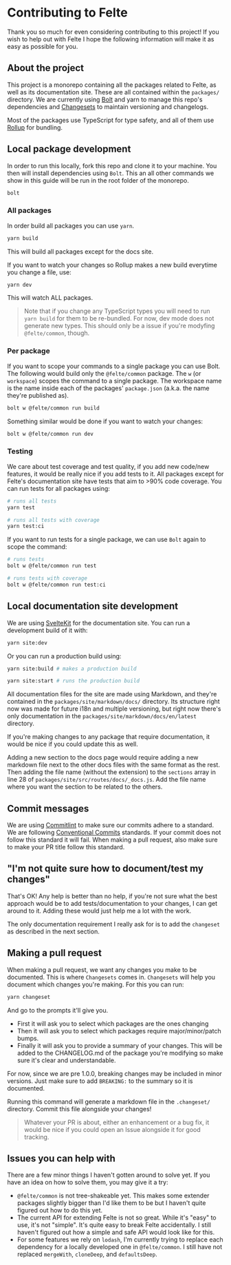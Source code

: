 # Contributing to Felte

Thank you so much for even considering contributing to this project! If you wish to help out with Felte I hope the following information will make it as easy as possible for you.

## About the project

This project is a monorepo containing all the packages related to Felte, as well as its documentation site. These are all contained within the `packages/` directory. We are currently using [Bolt](https://github.com/boltpkg/bolt) and yarn to manage this repo's dependencies and [Changesets](https://github.com/atlassian/changesets) to maintain versioning and changelogs.

Most of the packages use TypeScript for type safety, and all of them use [Rollup](https://rollupjs.org) for bundling.


## Local package development

In order to run this locally, fork this repo and clone it to your machine. You then will install dependencies using `Bolt`. This an all other commands we show in this guide will be run in the root folder of the monorepo.

```sh
bolt
```

### All packages

In order build all packages you can use `yarn`.

```sh
yarn build
```

This will build all packages except for the docs site.

If you want to watch your changes so Rollup makes a new build everytime you change a file, use:

```sh
yarn dev
```

This will watch ALL packages.

> Note that if you change any TypeScript types you will need to run `yarn build` for them to be re-bundled. For now, dev mode does not generate new types. This should only be a issue if you're modyfing `@felte/common`, though.

### Per package

If you want to scope your commands to a single package you can use Bolt. The following would build only the `@felte/common` package. The `w` (or `workspace`) scopes the command to a single package. The workspace name is the name inside each of the packages' `package.json` (a.k.a. the name they're published as).

```sh
bolt w @felte/common run build
```

Something similar would be done if you want to watch your changes:

```sh
bolt w @felte/common run dev
```

### Testing

We care about test coverage and test quality, if you add new code/new features, it would be really nice if you add tests to it. All packages except for Felte's documentation site have tests that aim to >90% code coverage. You can run tests for all packages using:

```sh
# runs all tests
yarn test

# runs all tests with coverage
yarn test:ci
```

If you want to run tests for a single package, we can use `Bolt` again to scope the command:

```sh
# runs tests
bolt w @felte/common run test

# runs tests with coverage
bolt w @felte/common run test:ci
```

## Local documentation site development

We are using [SvelteKit](https://github.com/sveltejs/kit) for the documentation site. You can run a development build of it with:

```sh
yarn site:dev
```

Or you can run a production build using:

```sh
yarn site:build # makes a production build

yarn site:start # runs the production build
```

All documentation files for the site are made using Markdown, and they're contained in the `packages/site/markdown/docs/` directory. Its structure right now was made for future i18n and multiple versioning, but right now there's only documentation in the `packages/site/markdown/docs/en/latest` directory.

If you're making changes to any package that require documentation, it would be nice if you could update this as well.

Adding a new section to the docs page would require adding a new markdown file next to the other docs files with the same format as the rest. Then adding the file name (without the extension) to the `sections` array in line 28 of `packages/site/src/routes/docs/_docs.js`. Add the file name where you want the section to be related to the others.

## Commit messages

We are using [Commitlint](https://commitlint.js.org/) to make sure our commits adhere to a standard. We are following [Conventional Commits](https://www.conventionalcommits.org/en/v1.0.0/) standards. If your commit does not follow this standard it will fail. When making a pull request, also make sure to make your PR title follow this standard.

## "I'm not quite sure how to document/test my changes"

That's OK! Any help is better than no help, if you're not sure what the best approach would be to add tests/documentation to your changes, I can get around to it. Adding these would just help me a lot with the work.

The only documentation requirement I really ask for is to add the `changeset` as described in the next section.

## Making a pull request

When making a pull request, we want any changes you make to be documented. This is where `Changesets` comes in. `Changesets` will help you document which changes you're making. For this you can run:

```sh
yarn changeset
```

And go to the prompts it'll give you.

- First it will ask you to select which packages are the ones changing
- Then it will ask you to select which packages require major/minor/patch bumps.
- Finally it will ask you to provide a summary of your changes. This will be added to the CHANGELOG.md of the package you're modifying so make sure it's clear and understandable.

For now, since we are pre 1.0.0, breaking changes may be included in minor versions. Just make sure to add `BREAKING:` to the summary so it is documented.

Running this command will generate a markdown file in the `.changeset/` directory. Commit this file alongside your changes!

> Whatever your PR is about, either an enhancement or a bug fix, it would be nice if you could open an Issue alongside it for good tracking.

## Issues you can help with

There are a few minor things I haven't gotten around to solve yet. If you have an idea on how to solve them, you may give it a try:

- `@felte/common` is not tree-shakeable yet. This makes some extender packages slightly bigger than I'd like them to be but I haven't quite figured out how to do this yet.
- The current API for extending Felte is not so great. While it's "easy" to use, it's not "simple". It's quite easy to break Felte accidentally. I still haven't figured out how a simple and safe API would look like for this.
- For some features we rely on `lodash`, I'm currently trying to replace each dependency for a locally developed one in `@felte/common`. I still have not replaced `mergeWith`, `cloneDeep`, and `defaultsDeep`.
